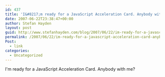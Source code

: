 ```yaml
---
id: 437
title: 'I&#8217;m ready for a JavaScript Acceleration Card. Anybody with me?'
date: 2007-06-22T23:38:47+00:00
author: Stefan Hayden
layout: post
guid: http://www.stefanhayden.com/blog/2007/06/22/im-ready-for-a-javascript-acceleration-card-anybody-with-me/
permalink: /2007/06/22/im-ready-for-a-javascript-acceleration-card-anybody-with-me/
Post:
  - link
categories:
  - Uncategorized
---
```

<p>I'm ready for a JavaScript Acceleration Card. Anybody with me?
</p>
